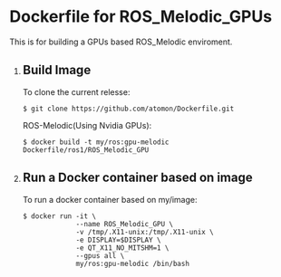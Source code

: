# Dockerfile for ROS_Melodic_GPUs

This is for building a GPUs based ROS_Melodic enviroment.

1. ## Build Image

   To clone the current relesse:

   ```bash:bash
   $ git clone https://github.com/atomon/Dockerfile.git
   ```

   ROS-Melodic(Using Nvidia GPUs):

   ```bash:bash
   $ docker build -t my/ros:gpu-melodic Dockerfile/ros1/ROS_Melodic_GPU
   ```

2. ## Run a Docker container based on image
   To run a docker container based on my/image:
   ```bash:bash
   $ docker run -it \
                --name ROS_Melodic_GPU \
                -v /tmp/.X11-unix:/tmp/.X11-unix \
                -e DISPLAY=$DISPLAY \
                -e QT_X11_NO_MITSHM=1 \
                --gpus all \
                my/ros:gpu-melodic /bin/bash
   ```
